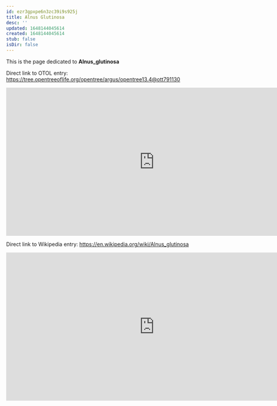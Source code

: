 ```yaml
---
id: ezr3gpxpe6n3zc39i9s925j
title: Alnus Glutinosa
desc: ''
updated: 1648144045614
created: 1648144045614
stub: false
isDir: false
---
```

This is the page dedicated to **Alnus_glutinosa**


Direct link to OTOL entry: https://tree.opentreeoflife.org/opentree/argus/opentree13.4@ott791130



<html>
    <body>
    <iframe src="https://tree.opentreeoflife.org/opentree/argus/opentree13.4@ott791130"
    width="800" height="400" frameborder="0" allowfullscreen> </iframe>
    </body>
</html>
    


Direct link to Wikipedia entry: https://en.wikipedia.org/wiki/Alnus_glutinosa



<html>
    <body>
    <iframe src="https://en.wikipedia.org/wiki/Alnus_glutinosa"
    width="800" height="400" frameborder="0" allowfullscreen> </iframe>
    </body>
</html>
    
